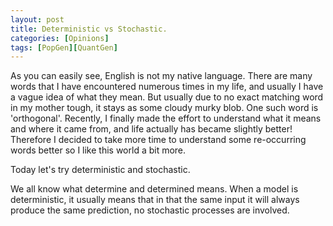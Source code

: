 ```yaml
---
layout: post
title: Deterministic vs Stochastic.
categories: [Opinions]
tags: [PopGen][QuantGen]
---
```


As  you can easily see, English is not my native language. There are many words that I have encountered numerous times in my life, and usually I have a vague idea of what they mean. But usually due to no exact matching word in my mother tough, it stays as some cloudy murky blob. One such word is 'orthogonal'. Recently, I finally made the effort to understand what it means and where it came from, and life actually has became slightly better! Therefore I decided to take more time to understand some re-occurring words better so I like this world a bit more.

Today let's try deterministic and stochastic. 

We all know what determine and determined means. When a model is deterministic, it usually means that in that the same input it will always produce the same prediction, no stochastic processes are involved.

 







